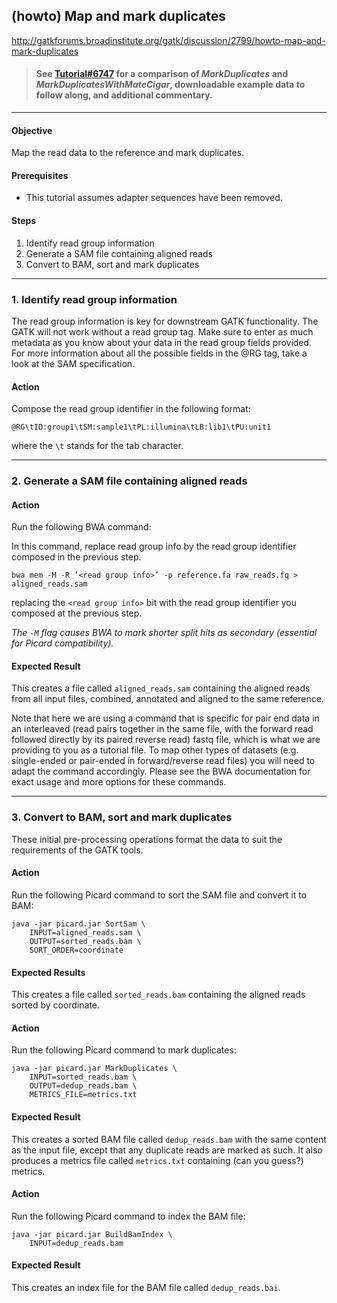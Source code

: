 ## (howto) Map and mark duplicates

http://gatkforums.broadinstitute.org/gatk/discussion/2799/howto-map-and-mark-duplicates

<blockquote>
<h4>See <a href="http://gatkforums.broadinstitute.org/gatk/discussion/6747">Tutorial#6747</a> for a comparison of <em>MarkDuplicates</em> and <em>MarkDuplicatesWithMateCigar</em>, downloadable example data to follow along, and additional commentary.</h4>
</blockquote>
<hr />
<h4>Objective</h4>
<p>Map the read data to the reference and mark duplicates.</p>
<h4>Prerequisites</h4>
<ul>
<li>This tutorial assumes adapter sequences have been removed.</li>
</ul>
<h4>Steps</h4>
<ol>
<li>Identify read group information</li>
<li>Generate a SAM file containing aligned reads</li>
<li>Convert to BAM, sort and mark duplicates </li>
</ol>
<hr />
<h3>1. Identify read group information</h3>
<p>The read group information is key for downstream GATK functionality. The GATK will not work without a read group tag. Make sure to enter as much metadata as you know about your data in the read group fields provided. For more information about all the possible fields in the @RG tag, take a look at the SAM specification. </p>
<h4>Action</h4>
<p>Compose the read group identifier in the following format:</p>
<pre><code class="pre_md">@RG\tID:group1\tSM:sample1\tPL:illumina\tLB:lib1\tPU:unit1 </code class="pre_md"></pre>
<p>where the <code>\t</code> stands for the tab character. </p>
<hr />
<h3>2. Generate a SAM file containing aligned reads</h3>
<h4>Action</h4>
<p>Run the following BWA command: </p>
<p>In this command, replace read group info by the read group identifier composed in the previous step. </p>
<pre><code class="pre_md">bwa mem -M -R ’&lt;read group info&gt;’ -p reference.fa raw_reads.fq &gt; aligned_reads.sam </code class="pre_md"></pre>
<p>replacing the <code>&lt;read group info&gt;</code> bit with the read group identifier you composed at the previous step. </p>
<p><em>The <code>-M</code> flag causes BWA to mark shorter split hits as secondary (essential for Picard compatibility).</em></p>
<h4>Expected Result</h4>
<p>This creates a file called <code>aligned_reads.sam</code> containing the aligned reads from all input files, combined, annotated and aligned to the same reference. </p>
<p>Note that here we are using a command that is specific for pair end data in an interleaved (read pairs together in the same file, with the forward read followed directly by its paired reverse read) fastq file, which is what we are providing to you as a tutorial file. To map other types of datasets (e.g. single-ended or pair-ended in forward/reverse read files) you will need to adapt the command accordingly. Please see the BWA documentation for exact usage and more options for these commands.</p>
<hr />
<h3>3. Convert to BAM, sort and mark duplicates</h3>
<p>These initial pre-processing operations format the data to suit the requirements of the GATK tools. </p>
<h4>Action</h4>
<p>Run the following Picard command to sort the SAM file and convert it to BAM: </p>
<pre><code class="pre_md">java -jar picard.jar SortSam \ 
    INPUT=aligned_reads.sam \ 
    OUTPUT=sorted_reads.bam \ 
    SORT_ORDER=coordinate </code class="pre_md"></pre>
<h4>Expected Results</h4>
<p>This creates a file called <code>sorted_reads.bam</code> containing the aligned reads sorted by coordinate. </p>
<h4>Action</h4>
<p>Run the following Picard command to mark duplicates: </p>
<pre><code class="pre_md">java -jar picard.jar MarkDuplicates \ 
    INPUT=sorted_reads.bam \ 
    OUTPUT=dedup_reads.bam \
    METRICS_FILE=metrics.txt</code class="pre_md"></pre>
<h4>Expected Result</h4>
<p>This creates a sorted BAM file called <code>dedup_reads.bam</code> with the same content as the input file, except that any duplicate reads are marked as such. It also produces a metrics file called <code>metrics.txt</code> containing (can you guess?) metrics.</p>
<h4>Action</h4>
<p>Run the following Picard command to index the BAM file: </p>
<pre><code class="pre_md">java -jar picard.jar BuildBamIndex \ 
    INPUT=dedup_reads.bam </code class="pre_md"></pre>
<h4>Expected Result</h4>
<p>This creates an index file for the BAM file called <code>dedup_reads.bai</code>.</p>